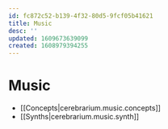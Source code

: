 ```yaml
---
id: fc872c52-b139-4f32-80d5-9fcf05b41621
title: Music
desc: ''
updated: 1609673639099
created: 1608979394255
---
```


# Music

- [[Concepts|cerebrarium.music.concepts]]
- [[Synths|cerebrarium.music.synth]]